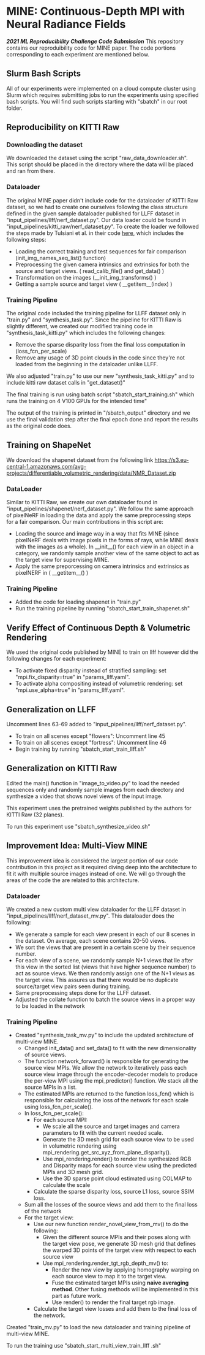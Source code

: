 # MINE: Continuous-Depth MPI with Neural Radiance Fields
 
***2021 ML Reproducibility Challenge Code Submission***
This repository contains our reproduibility code for MINE paper. The code portions corresponding to each experiment are mentioned below.

## Slurm Bash Scripts

All of our experiments were implemented on a cloud compute cluster using Slurm which requires submitting jobs to run the experiments using specified bash scripts. You will find such scripts starting with "sbatch" in our root folder.

## Reproducibility on KITTI Raw

### Downloading the dataset
We downloaded the dataset using the script "raw_data_downloader.sh". This script should be placed in the directory where the data will be placed and ran from there.

### Dataloader
The original MINE paper didn't include code for the dataloader of KITTI Raw dataset, so we had to create one ourselves following the class structure defined in the given sample dataloader published for LLFF dataset in "input_pipelines/llff/nerf_dataset.py". Our data loader could be found in "input_pipelines/kitti_raw/nerf_dataset.py". To create the loader we followed the steps made by Tulsiani et al. in their code [here](https://github.com/google/layered-scene-inference/blob/59b5d37022f6aaab30dfd4ddcf560923eaf38578/lsi/data/kitti/data.py#L161), which includes the following steps:

 - Loading the correct training and test sequences for fair comparison (init_img_names_seq_list() function)
 - Preprocessing the given camera intrinsics and extrinsics for both the source and target views. ( read_calib_file() and get_data() )
 - Transformation on the images (__init_img_transforms() )
 - Getting a sample source and target view ( \_\_getitem\_\_(index) )

###  Training Pipeline
The original code included the training pipeline for LLFF dataset only in "train.py" and "synthesis_task.py". Since the pipeline for KITTI Raw is slightly different, we created our modified training code in "synthesis_task_kitti.py" which includes the following changes:

 - Remove the sparse disparity loss from the final loss computation in (loss_fcn_per_scale)
 - Remove any usage of 3D point clouds in the code since they're not loaded from the beginning in the dataloader unlike LLFF.

We also adjusted "train.py" to use our new "synthesis_task_kitti.py" and to include kitti raw dataset calls in "get_dataset()"

The final training is run using batch script "sbatch_start_training.sh" which runs the training on 4 V100 GPUs for the intended time"

The output of the training is printed in "/sbatch_output" directory and we use the final validation step after the final epoch done and report the results as the original code does.

## Training on ShapeNet

We download the shapenet dataset from the following link 
https://s3.eu-central-1.amazonaws.com/avg-projects/differentiable_volumetric_rendering/data/NMR_Dataset.zip

### DataLoader
Similar to KITTI Raw, we create our own dataloader found in "input_pipelines/shapenet/nerf_dataset.py". We follow the same approach of pixelNeRF in loading the data and apply the same preprocessing steps for a fair comparison. Our main contributions in this script are:

 - Loading the source and image way in a way that fits MINE (since pixelNeRF deals with image pixels in the forms of rays, while MINE deals with the images as a whole). In \_\_init\_\_() for each view in an object in a category, we randomly sample another view of the same object to act as the target view for supervising MINE.
 - Apply the same preporcessing on camera intrinsics and extrinsics as pixelNERF in ( \_\_getitem\_\_() )
### Training Pipeline
 -   Added the code for loading shapenet in "train.py"
 -  Run the training pipeline by running "sbatch_start_train_shapenet.sh"
## Verify Effect of Continuous Depth \& Volumetric Rendering
We used the original code published by MINE to train on llff however did the following changes for each experiment:
 - To activate fixed disparity instead of stratified sampling: set "mpi.fix_disparity=true" in "params_llff.yaml".
 - To activate alpha compositing instead of volumetric rendering: set "mpi.use_alpha=true" in "params_llff.yaml".

## Generalization on LLFF
Uncomment lines 63-69 added to "input_pipelines/llff/nerf_dataset.py".
 - To train on all scenes except "flowers": Uncomment line 45
 - To train on all scenes except "fortress": Uncomment line 46
 - Begin training by running "sbatch_start_train_llff.sh"
## Generalization on KITTI Raw
Edited the main() function in "image_to_video.py" to load the needed sequences only and randomly sample images from each directory and synthesize a video that shows novel views of the input image. 

This experiment uses the pretrained weights published by the authors for KITTI Raw (32 planes).

To run this experiment use "sbatch_synthesize_video.sh"

## Improvement Idea: Multi-View MINE

This improvement idea is considered the largest portion of our code contribution in this project as it required diving deep into the architecture to fit it with multiple source images instead of one. We will go through the areas of the code the are related to this architecture.
### Dataloader
We created a new custom multi view dataloader for the LLFF dataset in "input_pipelines/llff/nerf_dataset_mv.py". This dataloader does the following:

 - We generate a sample for each view present in each of our 8 scenes in the dataset. On average, each scene contains 20-50 views. 
 - We sort the views that are present in a certain scene by their sequence number.
 - For each view of a scene, we randomly sample N+1 views that lie after this view in the sorted list (views that have higher sequence number) to act as source views. We then randomly assign one of the N+1 views as the target view. This assures us that there would be no duplicate source/target view pairs seen during training.
 - Same preprocessing steps done for the LLFF dataset.
 - Adjusted the collate function to batch the source views in a proper way to be loaded in the network
### Training Pipeline
 - Created "synthesis_task_mv.py" to include the updated architecture of multi-view MINE.
	 - Changed init_data() and set_data() to fit with the new dimensionality of source views.
	 - The function network_forward() is responsible for generating the source view MPIs. We allow the network to iteratively pass each source view image through the encoder-decoder models to produce the per-view MPI using the mpi_predictor() function. We stack all the source MPIs in a list.
	 - The estimated MPIs are returned to the function loss_fcn() which is responsible for calculating the loss of the network for each scale using loss_fcn_per_scale().
	 - In loss_fcn_per_scale():
		 - For each source MPI:
			 - We scale all the source and target images and camera parameters to fit with the current needed scale.
			 - Generate the 3D mesh grid for each source view to be used in volumetric rendering using mpi_rendering.get_src_xyz_from_plane_disparity().
			 - Use mpi_rendering.render() to render the synthesized RGB and Disparity maps for each source view using the predicted MPIs and 3D mesh grid.
			 - Use the 3D sparse point cloud estimated using COLMAP to calculate the scale
		 -  Calculate the sparse disparity loss, source L1 loss, source SSIM loss.
	 - Sum all the losses of the source views and add them to the final loss of the network
	 - For the target view:
		 - Use our new function render_novel_view_from_mv() to do the following:
			 - Given the different source MPIs and their poses along with the target view pose,  we generate 3D mesh grid that defines the warped 3D points of the target view with respect to each source view
			 - Use mpi_rendering.render_tgt_rgb_depth_mv() to:
				 -  Render the new view by applying homography warping on each source view to map it to the target view.
				 -  Fuse the estimated target MPIs using **naive averaging method**. Other fusing methods will be implemented in this part as future work.
				 - Use render() to render the final target rgb image.
		 - Calculate the target view losses and add them to the final loss of the network.

Created "train_mv.py" to load the new dataloader and training pipeline of multi-view MINE.

To run the training use "sbatch_start_multi_view_train_llff .sh"
